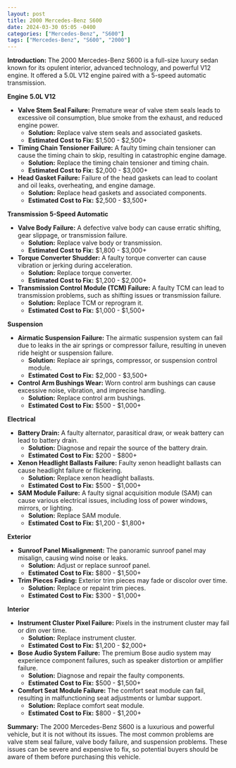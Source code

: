 ```yaml
---
layout: post
title: 2000 Mercedes-Benz S600
date: 2024-03-30 05:05 -0400
categories: ["Mercedes-Benz", "S600"]
tags: ["Mercedes-Benz", "S600", "2000"]
---
```

**Introduction:**
The 2000 Mercedes-Benz S600 is a full-size luxury sedan known for its opulent interior, advanced technology, and powerful V12 engine. It offered a 5.0L V12 engine paired with a 5-speed automatic transmission.

**Engine**
**5.0L V12**

* **Valve Stem Seal Failure:** Premature wear of valve stem seals leads to excessive oil consumption, blue smoke from the exhaust, and reduced engine power.
  * **Solution:** Replace valve stem seals and associated gaskets.
  * **Estimated Cost to Fix:** $1,500 - $2,500+
* **Timing Chain Tensioner Failure:** A faulty timing chain tensioner can cause the timing chain to skip, resulting in catastrophic engine damage.
  * **Solution:** Replace the timing chain tensioner and timing chain.
  * **Estimated Cost to Fix:** $2,000 - $3,000+
* **Head Gasket Failure:** Failure of the head gaskets can lead to coolant and oil leaks, overheating, and engine damage.
  * **Solution:** Replace head gaskets and associated components.
  * **Estimated Cost to Fix:** $2,500 - $3,500+

**Transmission**
**5-Speed Automatic**

* **Valve Body Failure:** A defective valve body can cause erratic shifting, gear slippage, or transmission failure.
  * **Solution:** Replace valve body or transmission.
  * **Estimated Cost to Fix:** $1,800 - $3,000+
* **Torque Converter Shudder:** A faulty torque converter can cause vibration or jerking during acceleration.
  * **Solution:** Replace torque converter.
  * **Estimated Cost to Fix:** $1,200 - $2,000+
* **Transmission Control Module (TCM) Failure:** A faulty TCM can lead to transmission problems, such as shifting issues or transmission failure.
  * **Solution:** Replace TCM or reprogram it.
  * **Estimated Cost to Fix:** $1,000 - $1,500+

**Suspension**
* **Airmatic Suspension Failure:** The airmatic suspension system can fail due to leaks in the air springs or compressor failure, resulting in uneven ride height or suspension failure.
  * **Solution:** Replace air springs, compressor, or suspension control module.
  * **Estimated Cost to Fix:** $2,000 - $3,500+
* **Control Arm Bushings Wear:** Worn control arm bushings can cause excessive noise, vibration, and imprecise handling.
  * **Solution:** Replace control arm bushings.
  * **Estimated Cost to Fix:** $500 - $1,000+

**Electrical**
* **Battery Drain:** A faulty alternator, parasitical draw, or weak battery can lead to battery drain.
  * **Solution:** Diagnose and repair the source of the battery drain.
  * **Estimated Cost to Fix:** $200 - $800+
* **Xenon Headlight Ballasts Failure:** Faulty xenon headlight ballasts can cause headlight failure or flickering.
  * **Solution:** Replace xenon headlight ballasts.
  * **Estimated Cost to Fix:** $500 - $1,000+
* **SAM Module Failure:** A faulty signal acquisition module (SAM) can cause various electrical issues, including loss of power windows, mirrors, or lighting.
  * **Solution:** Replace SAM module.
  * **Estimated Cost to Fix:** $1,200 - $1,800+

**Exterior**
* **Sunroof Panel Misalignment:** The panoramic sunroof panel may misalign, causing wind noise or leaks.
  * **Solution:** Adjust or replace sunroof panel.
  * **Estimated Cost to Fix:** $800 - $1,500+
* **Trim Pieces Fading:** Exterior trim pieces may fade or discolor over time.
  * **Solution:** Replace or repaint trim pieces.
  * **Estimated Cost to Fix:** $300 - $1,000+

**Interior**
* **Instrument Cluster Pixel Failure:** Pixels in the instrument cluster may fail or dim over time.
  * **Solution:** Replace instrument cluster.
  * **Estimated Cost to Fix:** $1,200 - $2,000+
* **Bose Audio System Failure:** The premium Bose audio system may experience component failures, such as speaker distortion or amplifier failure.
  * **Solution:** Diagnose and repair the faulty components.
  * **Estimated Cost to Fix:** $500 - $1,500+
* **Comfort Seat Module Failure:** The comfort seat module can fail, resulting in malfunctioning seat adjustments or lumbar support.
  * **Solution:** Replace comfort seat module.
  * **Estimated Cost to Fix:** $800 - $1,200+

**Summary:**
The 2000 Mercedes-Benz S600 is a luxurious and powerful vehicle, but it is not without its issues. The most common problems are valve stem seal failure, valve body failure, and suspension problems. These issues can be severe and expensive to fix, so potential buyers should be aware of them before purchasing this vehicle.
